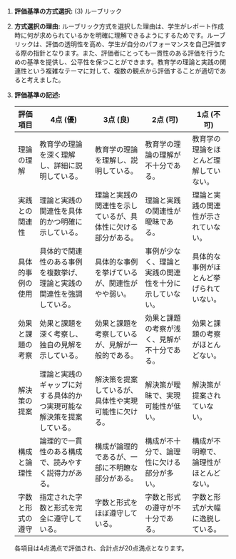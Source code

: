 1. **評価基準の方式選択:** (3) ルーブリック

2. **方式選択の理由:** 
   ルーブリック方式を選択した理由は、学生がレポート作成時に何が求められているかを明確に理解できるようにするためです。ルーブリックは、評価の透明性を高め、学生が自分のパフォーマンスを自己評価する際の指針となります。また、評価者にとっても一貫性のある評価を行うための基準を提供し、公平性を保つことができます。教育学の理論と実践の関連性という複雑なテーマに対して、複数の観点から評価することが適切であると考えました。

3. **評価基準の記述:**

   | 評価項目           | 4点 (優)                                                                 | 3点 (良)                                                               | 2点 (可)                                                               | 1点 (不可)                                                             |
   |--------------------|---------------------------------------------------------------------------|------------------------------------------------------------------------|------------------------------------------------------------------------|------------------------------------------------------------------------|
   | 理論の理解         | 教育学の理論を深く理解し、詳細に説明している。                           | 教育学の理論を理解し、説明している。                                   | 教育学の理論の理解が不十分である。                                     | 教育学の理論をほとんど理解していない。                                 |
   | 実践との関連性     | 理論と実践の関連性を具体的かつ明確に示している。                         | 理論と実践の関連性を示しているが、具体性に欠ける部分がある。           | 理論と実践の関連性が曖昧である。                                       | 理論と実践の関連性が示されていない。                                   |
   | 具体的事例の使用   | 具体的で関連性のある事例を複数挙げ、理論と実践の関連性を強調している。   | 具体的な事例を挙げているが、関連性がやや弱い。                         | 事例が少なく、理論と実践の関連性を十分に示していない。                 | 具体的な事例がほとんど挙げられていない。                               |
   | 効果と課題の考察   | 効果と課題を深く考察し、独自の見解を示している。                         | 効果と課題を考察しているが、見解が一般的である。                       | 効果と課題の考察が浅く、見解が不十分である。                           | 効果と課題の考察がほとんどない。                                       |
   | 解決策の提案       | 理論と実践のギャップに対する具体的かつ実現可能な解決策を提案している。   | 解決策を提案しているが、具体性や実現可能性に欠ける。                   | 解決策が曖昧で、実現可能性が低い。                                     | 解決策が提案されていない。                                             |
   | 構成と論理性       | 論理的で一貫性のある構成で、読みやすく説得力がある。                     | 構成が論理的であるが、一部に不明瞭な部分がある。                       | 構成が不十分で、論理性に欠ける部分が多い。                             | 構成が不明瞭で、論理性がほとんどない。                                 |
   | 字数と形式の遵守   | 指定された字数と形式を完全に遵守している。                               | 字数と形式をほぼ遵守している。                                         | 字数と形式の遵守が不十分である。                                       | 字数と形式が大幅に逸脱している。                                       |

   各項目は4点満点で評価され、合計点が20点満点となります。